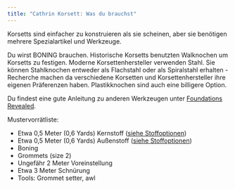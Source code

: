 ```yaml
---
title: "Cathrin Korsett: Was du brauchst"
---
```


Korsetts sind einfacher zu konstruieren als sie scheinen, aber sie benötigen mehrere Spezialartikel und Werkzeuge.

Du wirst BONING brauchen. Historische Korsetts benutzten Walknochen um Korsetts zu festigen. Moderne Korsettenhersteller verwenden Stahl. Sie können Stahlknochen entweder als Flachstahl oder als Spiralstahl erhalten - Recherche machen da verschiedene Korsetten und Korsettenhersteller ihre eigenen Präferenzen haben. Plastikknochen sind auch eine billigere Option.

Du findest eine gute Anleitung zu anderen Werkzeugen unter [Foundations Revealed](https://foundationsrevealed.com/).

Mustervorrätliste:

- Etwa 0,5 Meter (0,6 Yards) Kernstoff ([siehe Stoffoptionen](/docs/patterns/cathrin/fabric))
- Etwa 0,5 Meter (0,6 Yards) Außenstoff ([siehe Stoffoptionen](/docs/patterns/cathrin/fabric))
- Boning
- Grommets (size 2)
- Ungefähr 2 Meter Voreinstellung
- Etwa 3 Meter Schnürung
- Tools: Grommet setter, awl
